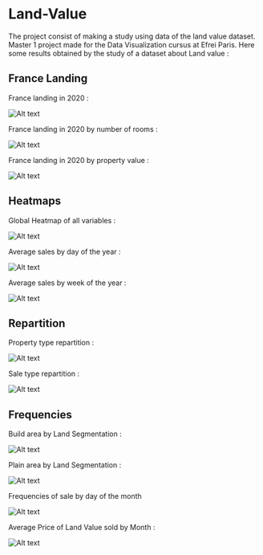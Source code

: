 # Land-Value

The project consist of making a study using data of the land value dataset.
Master 1 project made for the Data Visualization cursus at Efrei Paris.
Here some results obtained by the study of a dataset about Land value :

## France Landing 

France landing in 2020 :

![Alt text](plots/france_landing_2020.png)

France landing in 2020 by number of rooms :

![Alt text](plots/france_landing_2020_by_number_of_rooms.png)

France landing in 2020 by property value :

![Alt text](plots/france_landing_2020_by_property_value.png)

## Heatmaps

Global Heatmap of all variables :

![Alt text](plots/heatmap.png)

Average sales by day of the year :

![Alt text](plots/average_of_sales_by_day_of_the_year.png)

Average sales by week of the year :

![Alt text](plots/average_of_sales_by_week.png)

## Repartition

Property type repartition :

![Alt text](plots/property_type_repartition.png)

Sale type repartition :

![Alt text](plots/sale_type_repartition.png)

## Frequencies

Build area by Land Segmentation :

![Alt text](plots/Build_area_by_Land_Segmentation.png)

Plain area by Land Segmentation :

![Alt text](plots/Plain_area_by_Land_Segmentation.png)

Frequencies of sale by day of the month

![Alt text](plots/frequency_of_sale_by_day_of_the_month.png)

Average Price of Land Value sold by Month :

![Alt text](plots/Average_Price_of_Land_Value_sold_by_Month.png)
